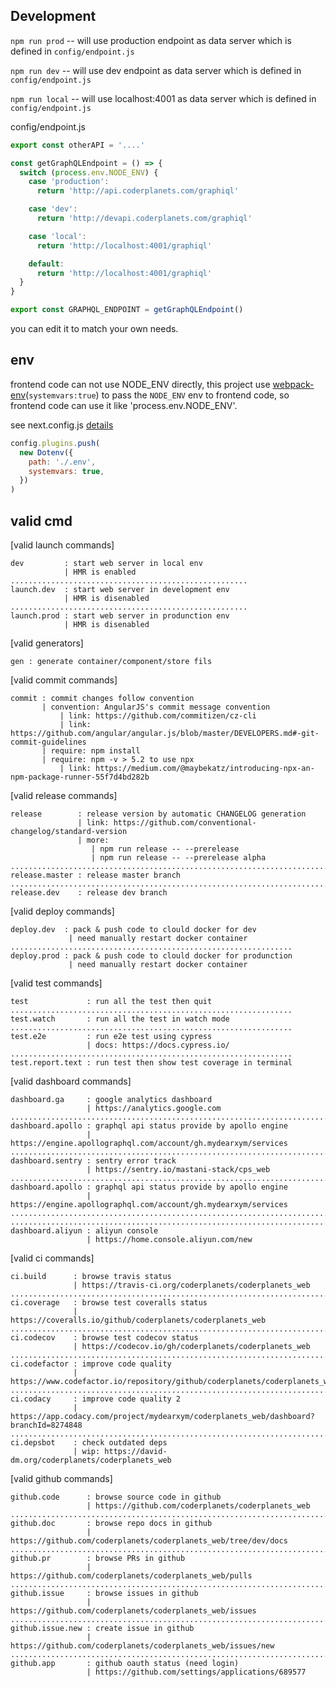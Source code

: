 
## Development


`npm run prod` -- will use production endpoint as data server which is defined in `config/endpoint.js`

`npm run dev` -- will use dev endpoint as data server which is defined in `config/endpoint.js`

`npm run local` -- will use localhost:4001 as data server which is defined in `config/endpoint.js`

config/endpoint.js

```js
export const otherAPI = '....'

const getGraphQLEndpoint = () => {
  switch (process.env.NODE_ENV) {
    case 'production':
      return 'http://api.coderplanets.com/graphiql'

    case 'dev':
      return 'http://devapi.coderplanets.com/graphiql'

    case 'local':
      return 'http://localhost:4001/graphiql'

    default:
      return 'http://localhost:4001/graphiql'
  }
}

export const GRAPHQL_ENDPOINT = getGraphQLEndpoint()
```
you can edit it to match your own needs.


## env

frontend code can not use NODE_ENV directly, this project use [webpack-env](https://github.com/mrsteele/dotenv-webpack)(`systemvars:true`) to pass the `NODE_ENV` env to frontend code, so frontend code can use it like 'process.env.NODE_ENV'. 

see next.config.js [details](https://github.com/mydearxym/mastani_web/blob/dev/next.config.js#L56-L60)
```js
config.plugins.push(
  new Dotenv({
    path: './.env',
    systemvars: true,
  })
)
```

## valid cmd


  [valid launch commands]
  ~~~~~~~~~~~~~~~~~~~~~~~~~~~~~~~~~~~~~~~~~~~~~~~~~~~~~
  dev         : start web server in local env
              | HMR is enabled
  .....................................................
  launch.dev  : start web server in development env
              | HMR is disenabled
  .....................................................
  launch.prod : start web server in produnction env
              | HMR is disenabled
  ~~~~~~~~~~~~~~~~~~~~~~~~~~~~~~~~~~~~~~~~~~~~~~~~~~~~~


  [valid generators]
  ~~~~~~~~~~~~~~~~~~~~~~~~~~~~~~~~~~~~~~~~~~~~~~~~~~~~~~~~~~~~~~~~~~~~~~~~~~~~~~~~~~
  gen : generate container/component/store fils
  ~~~~~~~~~~~~~~~~~~~~~~~~~~~~~~~~~~~~~~~~~~~~~~~~~~~~~~~~~~~~~~~~~~~~~~~~~~~~~~~~~~


  [valid commit commands]
  ~~~~~~~~~~~~~~~~~~~~~~~~~~~~~~~~~~~~~~~~~~~~~~~~~~~~~~~~~~~~~~~~~~~~~~~~~~~~~~~~~~~~~~~~~~~~~~~~~~~~~~~~~
  commit : commit changes follow convention
         | convention: AngularJS's commit message convention
             | link: https://github.com/commitizen/cz-cli
             | link: https://github.com/angular/angular.js/blob/master/DEVELOPERS.md#-git-commit-guidelines
         | require: npm install
         | require: npm -v > 5.2 to use npx
             | link: https://medium.com/@maybekatz/introducing-npx-an-npm-package-runner-55f7d4bd282b
  ~~~~~~~~~~~~~~~~~~~~~~~~~~~~~~~~~~~~~~~~~~~~~~~~~~~~~~~~~~~~~~~~~~~~~~~~~~~~~~~~~~~~~~~~~~~~~~~~~~~~~~~~~


  [valid release commands]
  ~~~~~~~~~~~~~~~~~~~~~~~~~~~~~~~~~~~~~~~~~~~~~~~~~~~~~~~~~~~~~~~~~~~~~~~~~~~~~~~~~
  release        : release version by automatic CHANGELOG generation
                 | link: https://github.com/conventional-changelog/standard-version
                 | more:
                    | npm run release -- --prerelease
                    | npm run release -- --prerelease alpha
  .................................................................................
  release.master : release master branch
  .................................................................................
  release.dev    : release dev branch
  ~~~~~~~~~~~~~~~~~~~~~~~~~~~~~~~~~~~~~~~~~~~~~~~~~~~~~~~~~~~~~~~~~~~~~~~~~~~~~~~~~


  [valid deploy commands]
  ~~~~~~~~~~~~~~~~~~~~~~~~~~~~~~~~~~~~~~~~~~~~~~~~~~~~~~~~~~~~~~~
  deploy.dev  : pack & push code to clould docker for dev
               | need manually restart docker container
  ...............................................................
  deploy.prod : pack & push code to clould docker for produnction
               | need manually restart docker container
  ~~~~~~~~~~~~~~~~~~~~~~~~~~~~~~~~~~~~~~~~~~~~~~~~~~~~~~~~~~~~~~~


  [valid test commands]
  ~~~~~~~~~~~~~~~~~~~~~~~~~~~~~~~~~~~~~~~~~~~~~~~~~~~~~~~~~~~~~~~
  test             : run all the test then quit
  ...............................................................
  test.watch       : run all the test in watch mode
  ...............................................................
  test.e2e         : run e2e test using cypress
                   | docs: https://docs.cypress.io/
  ...............................................................
  test.report.text : run test then show test coverage in terminal
  ~~~~~~~~~~~~~~~~~~~~~~~~~~~~~~~~~~~~~~~~~~~~~~~~~~~~~~~~~~~~~~~


  [valid dashboard commands]
  ~~~~~~~~~~~~~~~~~~~~~~~~~~~~~~~~~~~~~~~~~~~~~~~~~~~~~~~~~~~~~~~~~~~~~~~~~~~~~~~~~
  dashboard.ga     : google analytics dashboard
                   | https://analytics.google.com
  .................................................................................
  dashboard.apollo : graphql api status provide by apollo engine
                   | https://engine.apollographql.com/account/gh.mydearxym/services
  .................................................................................
  dashboard.sentry : sentry error track
                   | https://sentry.io/mastani-stack/cps_web
  .................................................................................
  dashboard.apollo : graphql api status provide by apollo engine
                   | https://engine.apollographql.com/account/gh.mydearxym/services
  .................................................................................
  .................................................................................
  dashboard.aliyun : aliyun console
                   | https://home.console.aliyun.com/new
  ~~~~~~~~~~~~~~~~~~~~~~~~~~~~~~~~~~~~~~~~~~~~~~~~~~~~~~~~~~~~~~~~~~~~~~~~~~~~~~~~~


  [valid ci commands]
  ~~~~~~~~~~~~~~~~~~~~~~~~~~~~~~~~~~~~~~~~~~~~~~~~~~~~~~~~~~~~~~~~~~~~~~~~~~
  ci.build      : browse travis status
                | https://travis-ci.org/coderplanets/coderplanets_web
  ..........................................................................
  ci.coverage   : browse test coveralls status
                | https://coveralls.io/github/coderplanets/coderplanets_web
  ..........................................................................
  ci.codecov    : browse test codecov status
                | https://codecov.io/gh/coderplanets/coderplanets_web
  ..........................................................................
  ci.codefactor : improve code quality
                | https://www.codefactor.io/repository/github/coderplanets/coderplanets_web
  ..........................................................................
  ci.codacy     : improve code quality 2
                | https://app.codacy.com/project/mydearxym/coderplanets_web/dashboard?branchId=8274848
  ..........................................................................
  ci.depsbot    : check outdated deps
                | wip: https://david-dm.org/coderplanets/coderplanets_web
  ~~~~~~~~~~~~~~~~~~~~~~~~~~~~~~~~~~~~~~~~~~~~~~~~~~~~~~~~~~~~~~~~~~~~~~~~~~


  [valid github commands]
  ~~~~~~~~~~~~~~~~~~~~~~~~~~~~~~~~~~~~~~~~~~~~~~~~~~~~~~~~~~~~~~~~~~~~~~~~~~~~~~~~~~~~
  github.code      : browse source code in github
                   | https://github.com/coderplanets/coderplanets_web
  ....................................................................................
  github.doc       : browse repo docs in github
                   | https://github.com/coderplanets/coderplanets_web/tree/dev/docs
  ....................................................................................
  github.pr        : browse PRs in github
                   | https://github.com/coderplanets/coderplanets_web/pulls
  ....................................................................................
  github.issue     : browse issues in github
                   | https://github.com/coderplanets/coderplanets_web/issues
  ....................................................................................
  github.issue.new : create issue in github
                   | https://github.com/coderplanets/coderplanets_web/issues/new
  ....................................................................................
  github.app       : github oauth status (need login)
                   | https://github.com/settings/applications/689577
  ~~~~~~~~~~~~~~~~~~~~~~~~~~~~~~~~~~~~~~~~~~~~~~~~~~~~~~~~~~~~~~~~~~~~~~~~~~~~~~~~~~~~

